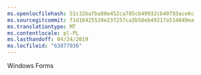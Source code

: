 ```yaml
---
ms.openlocfilehash: 51c32bafba80e452ca785cb49932cb49793ace6c
ms.sourcegitcommit: f1d16425528e237257ca3b58eb49217a514849ea
ms.translationtype: MT
ms.contentlocale: pl-PL
ms.lasthandoff: 04/24/2019
ms.locfileid: "63877936"
---
```

Windows Forms
